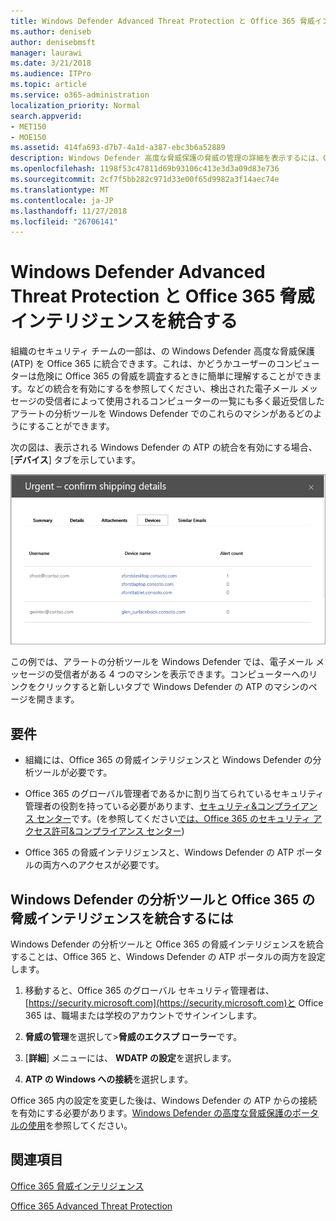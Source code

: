 ```yaml
---
title: Windows Defender Advanced Threat Protection と Office 365 脅威インテリジェンスを統合する
ms.author: deniseb
author: denisebmsft
manager: laurawi
ms.date: 3/21/2018
ms.audience: ITPro
ms.topic: article
ms.service: o365-administration
localization_priority: Normal
search.appverid:
- MET150
- MOE150
ms.assetid: 414fa693-d7b7-4a1d-a387-ebc3b6a52889
description: Windows Defender 高度な脅威保護の脅威の管理の詳細を表示するには、Office 365 の高度な脅威保護を統合します。
ms.openlocfilehash: 1198f53c47811d69b93106c413e3d3a09d83e736
ms.sourcegitcommit: 2cf7f5bb282c971d33e00f65d9982a3f14aec74e
ms.translationtype: MT
ms.contentlocale: ja-JP
ms.lasthandoff: 11/27/2018
ms.locfileid: "26706141"
---
```

# <a name="integrate-office-365-threat-intelligence-with-windows-defender-advanced-threat-protection"></a>Windows Defender Advanced Threat Protection と Office 365 脅威インテリジェンスを統合する

組織のセキュリティ チームの一部は、の Windows Defender 高度な脅威保護 (ATP) を Office 365 に統合できます。これは、かどうかユーザーのコンピューターは危険に Office 365 の脅威を調査するときに簡単に理解することができます。などの統合を有効にするを参照してください、検出された電子メール メッセージの受信者によって使用されるコンピューターの一覧にも多く最近受信したアラートの分析ツールを Windows Defender でのこれらのマシンがあるどのようにすることができます。
  
次の図は、表示される Windows Defender の ATP の統合を有効にする場合、[**デバイス**] タブを示しています。 
  
![ATP の Windows Defender を有効にすると、アラートがあるコンピューターの一覧を表示できます。](media/fec928ea-8f0c-44d7-80b9-a2e0a8cd4e89.PNG)
  
この例では、アラートの分析ツールを Windows Defender では、電子メール メッセージの受信者がある 4 つのマシンを表示できます。コンピューターへのリンクをクリックすると新しいタブで Windows Defender の ATP のマシンのページを開きます。
  
## <a name="requirements"></a>要件

- 組織には、Office 365 の脅威インテリジェンスと Windows Defender の分析ツールが必要です。
    
- Office 365 のグローバル管理者であるかに割り当てられているセキュリティ管理者の役割を持っている必要があります、[セキュリティ&amp;コンプライアンス センター](https://security.microsoft.com)です。(を参照してください[では、Office 365 のセキュリティ アクセス許可&amp;コンプライアンス センター](permissions-in-the-security-and-compliance-center.md))
    
- Office 365 の脅威インテリジェンスと、Windows Defender の ATP ポータルの両方へのアクセスが必要です。
    
## <a name="to-integrate-office-365-threat-intelligence-with-windows-defender-atp"></a>Windows Defender の分析ツールと Office 365 の脅威インテリジェンスを統合するには

Windows Defender の分析ツールと Office 365 の脅威インテリジェンスを統合することは、Office 365 と、Windows Defender の ATP ポータルの両方を設定します。
  
1. 移動すると、Office 365 のグローバル セキュリティ管理者は、[https://security.microsoft.com](https://security.microsoft.com)と Office 365 は、職場または学校のアカウントでサインインします。 
    
2. **脅威の管理**を選択して\>**脅威のエクスプ ローラー**です。
    
3. [**詳細**] メニューには、 **WDATP の設定**を選択します。
    
4. **ATP の Windows への接続**を選択します。
    
Office 365 内の設定を変更した後は、Windows Defender の ATP からの接続を有効にする必要があります。[Windows Defender の高度な脅威保護のポータルの使用](https://go.microsoft.com/fwlink/?linkid=859690)を参照してください。
  
## <a name="related-topics"></a>関連項目

[Office 365 脅威インテリジェンス](office-365-ti.md)
  
[Office 365 Advanced Threat Protection](office-365-atp.md)
  

